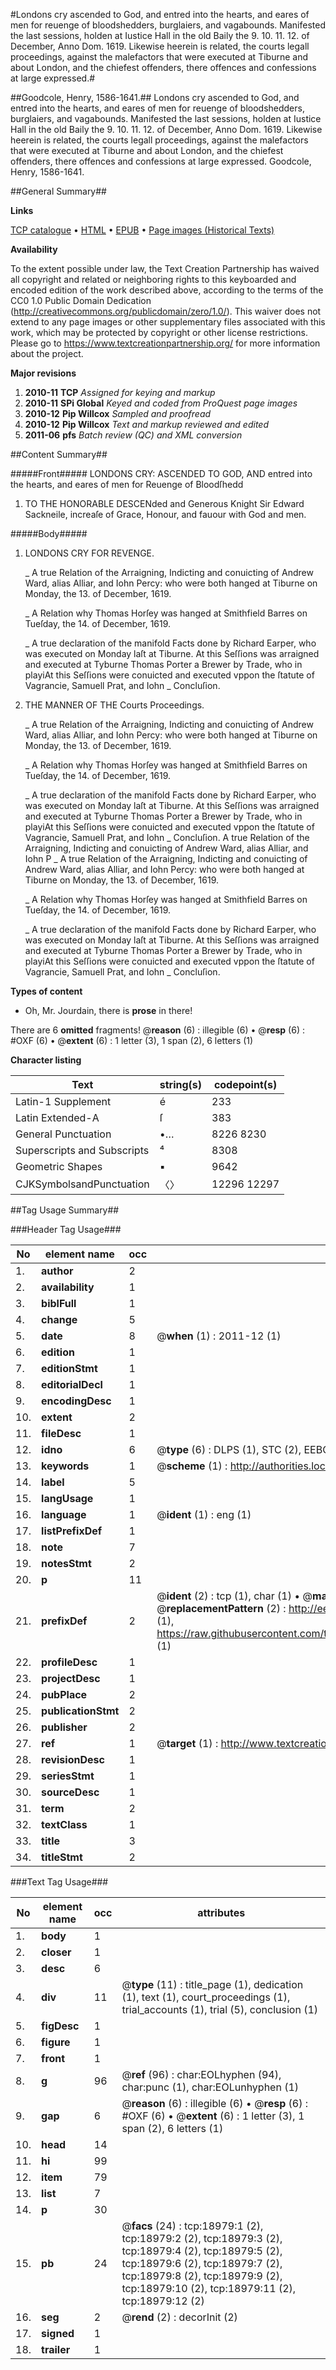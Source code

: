 #Londons cry ascended to God, and entred into the hearts, and eares of men for reuenge of bloodshedders, burglaiers, and vagabounds. Manifested the last sessions, holden at Iustice Hall in the old Baily the 9. 10. 11. 12. of December, Anno Dom. 1619. Likewise heerein is related, the courts legall proceedings, against the malefactors that were executed at Tiburne and about London, and the chiefest offenders, there offences and confessions at large expressed.#

##Goodcole, Henry, 1586-1641.##
Londons cry ascended to God, and entred into the hearts, and eares of men for reuenge of bloodshedders, burglaiers, and vagabounds. Manifested the last sessions, holden at Iustice Hall in the old Baily the 9. 10. 11. 12. of December, Anno Dom. 1619. Likewise heerein is related, the courts legall proceedings, against the malefactors that were executed at Tiburne and about London, and the chiefest offenders, there offences and confessions at large expressed.
Goodcole, Henry, 1586-1641.

##General Summary##

**Links**

[TCP catalogue](http://www.ota.ox.ac.uk/tcp/)  • 
[HTML](http://tei.it.ox.ac.uk/tcp/Texts-HTML/free/A01/A01871.html)  • 
[EPUB](http://tei.it.ox.ac.uk/tcp/Texts-EPUB/free/A01/A01871.epub) • 
[Page images (Historical Texts)](https://historicaltexts.jisc.ac.uk/eebo-99853589e)

**Availability**

To the extent possible under law, the Text Creation Partnership has waived all copyright and related or neighboring rights to this keyboarded and encoded edition of the work described above, according to the terms of the CC0 1.0 Public Domain Dedication (http://creativecommons.org/publicdomain/zero/1.0/). This waiver does not extend to any page images or other supplementary files associated with this work, which may be protected by copyright or other license restrictions. Please go to https://www.textcreationpartnership.org/ for more information about the project.

**Major revisions**

1. __2010-11__ __TCP__ *Assigned for keying and markup*
1. __2010-11__ __SPi Global__ *Keyed and coded from ProQuest page images*
1. __2010-12__ __Pip Willcox__ *Sampled and proofread*
1. __2010-12__ __Pip Willcox__ *Text and markup reviewed and edited*
1. __2011-06__ __pfs__ *Batch review (QC) and XML conversion*

##Content Summary##

#####Front#####
LONDONS CRY: ASCENDED TO GOD, AND entred into the hearts, and
eares of men for Reuenge of Bloodſhedd
1. TO THE HONORABLE DESCENded and Generous Knight Sir Edward
Sackneile, increaſe of Grace, Honour, and fauour with God and
men.

#####Body#####

1. LONDONS CRY FOR REVENGE.

    _ A true Relation of the Arraigning, Indicting and conuicting
of Andrew Ward, alias Alliar, and Iohn Percy: who
were both hanged at Tiburne on Monday, the 13. of December, 1619.

    _ A Relation why Thomas Horſey was hanged at
Smithfield Barres on Tueſday, the 14. of December, 1619.

    _ A true declaration of the manifold Facts done by Richard
Earper, who was executed on Monday laſt at Tiburne.
At this Seſſions was arraigned and executed at Tyburne
Thomas Porter a Brewer by Trade, who in playiAt this Seſſions were conuicted and executed vppon the
ſtatute of Vagrancie, Samuell Prat, and Iohn 
    _ Concluſion.

1. THE MANNER OF THE Courts Proceedings.

    _ A true Relation of the Arraigning, Indicting and conuicting
of Andrew Ward, alias Alliar, and Iohn Percy: who
were both hanged at Tiburne on Monday, the 13. of December, 1619.

    _ A Relation why Thomas Horſey was hanged at
Smithfield Barres on Tueſday, the 14. of December, 1619.

    _ A true declaration of the manifold Facts done by Richard
Earper, who was executed on Monday laſt at Tiburne.
At this Seſſions was arraigned and executed at Tyburne
Thomas Porter a Brewer by Trade, who in playiAt this Seſſions were conuicted and executed vppon the
ſtatute of Vagrancie, Samuell Prat, and Iohn 
    _ Concluſion.
A true Relation of the Arraigning, Indicting and conuicting
of Andrew Ward, alias Alliar, and Iohn P
    _ A true Relation of the Arraigning, Indicting and conuicting
of Andrew Ward, alias Alliar, and Iohn Percy: who
were both hanged at Tiburne on Monday, the 13. of December, 1619.

    _ A Relation why Thomas Horſey was hanged at
Smithfield Barres on Tueſday, the 14. of December, 1619.

    _ A true declaration of the manifold Facts done by Richard
Earper, who was executed on Monday laſt at Tiburne.
At this Seſſions was arraigned and executed at Tyburne
Thomas Porter a Brewer by Trade, who in playiAt this Seſſions were conuicted and executed vppon the
ſtatute of Vagrancie, Samuell Prat, and Iohn 
    _ Concluſion.

**Types of content**

  * Oh, Mr. Jourdain, there is **prose** in there!

There are 6 **omitted** fragments! 
 @__reason__ (6) : illegible (6)  •  @__resp__ (6) : #OXF (6)  •  @__extent__ (6) : 1 letter (3), 1 span (2), 6 letters (1)

**Character listing**


|Text|string(s)|codepoint(s)|
|---|---|---|
|Latin-1 Supplement|é|233|
|Latin Extended-A|ſ|383|
|General Punctuation|•…|8226 8230|
|Superscripts             and Subscripts|⁴|8308|
|Geometric Shapes|▪|9642|
|CJKSymbolsandPunctuation|〈〉|12296 12297|

##Tag Usage Summary##

###Header Tag Usage###

|No|element name|occ|attributes|
|---|---|---|---|
|1.|__author__|2||
|2.|__availability__|1||
|3.|__biblFull__|1||
|4.|__change__|5||
|5.|__date__|8| @__when__ (1) : 2011-12 (1)|
|6.|__edition__|1||
|7.|__editionStmt__|1||
|8.|__editorialDecl__|1||
|9.|__encodingDesc__|1||
|10.|__extent__|2||
|11.|__fileDesc__|1||
|12.|__idno__|6| @__type__ (6) : DLPS (1), STC (2), EEBO-CITATION (1), PROQUEST (1), VID (1)|
|13.|__keywords__|1| @__scheme__ (1) : http://authorities.loc.gov/ (1)|
|14.|__label__|5||
|15.|__langUsage__|1||
|16.|__language__|1| @__ident__ (1) : eng (1)|
|17.|__listPrefixDef__|1||
|18.|__note__|7||
|19.|__notesStmt__|2||
|20.|__p__|11||
|21.|__prefixDef__|2| @__ident__ (2) : tcp (1), char (1)  •  @__matchPattern__ (2) : ([0-9\-]+):([0-9IVX]+) (1), (.+) (1)  •  @__replacementPattern__ (2) : http://eebo.chadwyck.com/downloadtiff?vid=$1&page=$2 (1), https://raw.githubusercontent.com/textcreationpartnership/Texts/master/tcpchars.xml#$1 (1)|
|22.|__profileDesc__|1||
|23.|__projectDesc__|1||
|24.|__pubPlace__|2||
|25.|__publicationStmt__|2||
|26.|__publisher__|2||
|27.|__ref__|1| @__target__ (1) : http://www.textcreationpartnership.org/docs/. (1)|
|28.|__revisionDesc__|1||
|29.|__seriesStmt__|1||
|30.|__sourceDesc__|1||
|31.|__term__|2||
|32.|__textClass__|1||
|33.|__title__|3||
|34.|__titleStmt__|2||


###Text Tag Usage###

|No|element name|occ|attributes|
|---|---|---|---|
|1.|__body__|1||
|2.|__closer__|1||
|3.|__desc__|6||
|4.|__div__|11| @__type__ (11) : title_page (1), dedication (1), text (1), court_proceedings (1), trial_accounts (1), trial (5), conclusion (1)|
|5.|__figDesc__|1||
|6.|__figure__|1||
|7.|__front__|1||
|8.|__g__|96| @__ref__ (96) : char:EOLhyphen (94), char:punc (1), char:EOLunhyphen (1)|
|9.|__gap__|6| @__reason__ (6) : illegible (6)  •  @__resp__ (6) : #OXF (6)  •  @__extent__ (6) : 1 letter (3), 1 span (2), 6 letters (1)|
|10.|__head__|14||
|11.|__hi__|99||
|12.|__item__|79||
|13.|__list__|7||
|14.|__p__|30||
|15.|__pb__|24| @__facs__ (24) : tcp:18979:1 (2), tcp:18979:2 (2), tcp:18979:3 (2), tcp:18979:4 (2), tcp:18979:5 (2), tcp:18979:6 (2), tcp:18979:7 (2), tcp:18979:8 (2), tcp:18979:9 (2), tcp:18979:10 (2), tcp:18979:11 (2), tcp:18979:12 (2)|
|16.|__seg__|2| @__rend__ (2) : decorInit (2)|
|17.|__signed__|1||
|18.|__trailer__|1||

